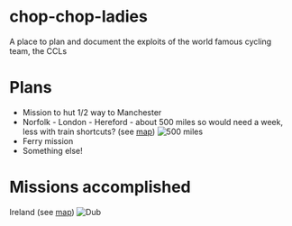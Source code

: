 chop-chop-ladies
================

A place to plan and document the exploits of the world famous cycling team, the CCLs

# Plans

- Mission to hut 1/2 way to Manchester
- Norfolk - London - Hereford - about 500 miles so would need a week, less with train shortcuts? (see [map](http://goo.gl/maps/Nf7Hi))
![500 miles](https://dl.dropboxusercontent.com/u/15008199/cycle-route.png)
- Ferry mission
- Something else!

# Missions accomplished
Ireland (see [map](http://ridewithgps.com/trips/675707))
![Dub](https://dl.dropboxusercontent.com/u/15008199/dubmap.png)
